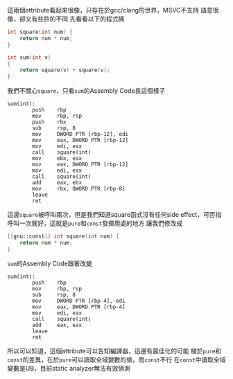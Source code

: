 這兩個attribute看起來很像，只存在於gcc/clang的世界，MSVC不支持
語意很像，卻又有些許的不同
先看看以下的程式碼
``` c
int square(int num) {
    return num * num;
}

int sum(int v)
{
    return square(v) + square(v);
}
```
我們不關心`square`，只看`sum`的Assembly Code長這個樣子
``` assembly
sum(int):
        push    rbp
        mov     rbp, rsp
        push    rbx
        sub     rsp, 8
        mov     DWORD PTR [rbp-12], edi
        mov     eax, DWORD PTR [rbp-12]
        mov     edi, eax
        call    square(int)
        mov     ebx, eax
        mov     eax, DWORD PTR [rbp-12]
        mov     edi, eax
        call    square(int)
        add     eax, ebx
        mov     rbx, QWORD PTR [rbp-8]
        leave
        ret
```
這邊`square`被呼叫兩次，但是我們知道square函式沒有任何side effect，可否指呼叫一次就好，這就是`pure`和`const`發揮用處的地方
讓我們修改成
``` c
[[gnu::const]] int square(int num) {
    return num * num;
}
```
`sum`的Assembly Code跟著改變
``` assembly
sum(int):
        push    rbp
        mov     rbp, rsp
        sub     rsp, 8
        mov     DWORD PTR [rbp-4], edi
        mov     eax, DWORD PTR [rbp-4]
        mov     edi, eax
        call    square(int)
        add     eax, eax
        leave
        ret
```
所以可以知道，這個attribute可以告知編譯器，這邊有最佳化的可能
植於`pure`和`const`的差異，在於`pure`可以讀取全域變數的值，而`const`不行
在`const`中讀取全域變數是UB，目前static analyzer無法有效偵測
